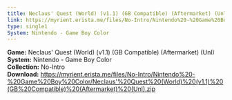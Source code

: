 ```yaml
---
title: Neclaus' Quest (World) (v1.1) (GB Compatible) (Aftermarket) (Unl)
link: https://myrient.erista.me/files/No-Intro/Nintendo%20-%20Game%20Boy%20Color/Neclaus'%20Quest%20(World)%20(v1.1)%20(GB%20Compatible)%20(Aftermarket)%20(Unl).zip
type: single1
System: Nintendo - Game Boy Color
---
```

<b>Game:</b> Neclaus' Quest (World) (v1.1) (GB Compatible) (Aftermarket) (Unl)<br>
<b>System:</b> Nintendo - Game Boy Color<br>
<b>Collection:</b> No-Intro<br>
<b>Download:</b> https://myrient.erista.me/files/No-Intro/Nintendo%20-%20Game%20Boy%20Color/Neclaus'%20Quest%20(World)%20(v1.1)%20(GB%20Compatible)%20(Aftermarket)%20(Unl).zip